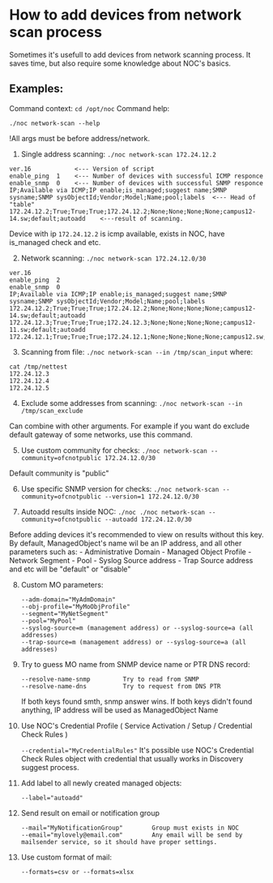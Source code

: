 # How to add devices from network scan process

Sometimes it's usefull to add devices from network scanning process. It saves time, but also require some knowledge about NOC's basics.


## Examples:

Command context: `cd /opt/noc`
Command help:

`./noc network-scan --help`

!All args must be before address/network.


1. Single address scanning:
	`./noc network-scan 172.24.12.2`

```
ver.16            <--- Version of script
enable_ping  1    <--- Number of devices with successful ICMP responce
enable_snmp  0    <--- Number of devices with successful SNMP responce
IP;Available via ICMP;IP enable;is_managed;suggest name;SMNP sysname;SNMP sysObjectId;Vendor;Model;Name;pool;labels  <--- Head of "table"
172.24.12.2;True;True;True;172.24.12.2;None;None;None;None;campus12-14.sw;default;autoadd    <---result of scanning.

```
Device with ip `172.24.12.2` is icmp available, exists in NOC, have is_managed check and etc.

2. Network scanning:
	`./noc network-scan 172.24.12.0/30`

```
ver.16
enable_ping  2
enable_snmp  0
IP;Available via ICMP;IP enable;is_managed;suggest name;SMNP sysname;SNMP sysObjectId;Vendor;Model;Name;pool;labels
172.24.12.2;True;True;True;172.24.12.2;None;None;None;None;campus12-14.sw;default;autoadd
172.24.12.3;True;True;True;172.24.12.3;None;None;None;None;campus12-11.sw;default;autoadd
172.24.12.1;True;True;True;172.24.12.1;None;None;None;None;campus12.sw;default;autoadd
```

3. Scanning from file:
	`./noc network-scan --in /tmp/scan_input`
where: 
```
cat /tmp/nettest
172.24.12.3
172.24.12.4
172.24.12.5
```

4. Exclude some addresses from scanning:
	`./noc network-scan --in /tmp/scan_exclude`

Can combine with other arguments. For example if you want do exclude default gateway of some networks, use this command.

5. Use custom community for checks:
	`./noc network-scan --community=ofcnotpublic 172.24.12.0/30`

Default community is "public"

6. Use specific SNMP version for checks:
	`./noc network-scan --community=ofcnotpublic --version=1 172.24.12.0/30`

7. Autoadd results inside NOC:
	`./noc ./noc network-scan --community=ofcnotpublic --autoadd 172.24.12.0/30`

Before adding devices it's recommended to view on results without this key.
By default, ManagedObject's name wil be an IP address, and all other parameters such as:
	- Administrative Domain
	- Managed Object Profile
	- Network Segment
	- Pool
	- Syslog Source address
	- Trap Source address
	and etc will be "default" or "disable"

8. Custom MO parameters:

	```
	--adm-domain="MyAdmDomain"
	--obj-profile="MyMoObjProfile"
	--segment="MyNetSegment"
	--pool="MyPool"
	--syslog-source=m (management address) or --syslog-source=a (all addresses)
	--trap-source=m (management address) or --syslog-source=a (all addresses)
	```

9. Try to guess MO name from SNMP device name or PTR DNS record:

	```
	--resolve-name-snmp         Try to read from SNMP
	--resolve-name-dns			Try to request from DNS PTR
	```
	If both keys found smth, snmp answer wins. If both keys didn't found anything, IP address will be used as ManagedObject Name

10. Use NOC's Credential Profile ( Service Activation / Setup / Credential Check Rules )
	
	`--credential="MyCredentialRules"`
	It's possible use NOC's Credential Check Rules object with credential that usually works in Discovery suggest process.

11. Add label to all newly created managed objects:
	
	`--label="autoadd"`

12. Send result on email or notification group
	
	```
	--mail="MyNotificationGroup"   		Group must exists in NOC
	--email="mylovely@email.com"		Any email will be send by mailsender service, so it should have proper settings.
	```

13. Use custom format of mail:
	
	```
	--formats=csv or --formats=xlsx
	```
